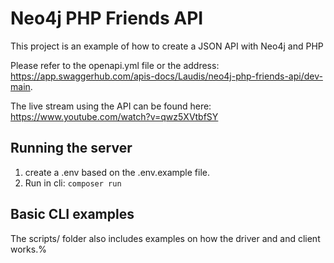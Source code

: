 # Neo4j PHP Friends API

This project is an example of how to create a JSON API with Neo4j and PHP

Please refer to the openapi.yml file or the address:  https://app.swaggerhub.com/apis-docs/Laudis/neo4j-php-friends-api/dev-main.

The live stream using the API can be found here: https://www.youtube.com/watch?v=qwz5XVtbfSY


## Running the server

1. create a .env based on the .env.example file.
2. Run in cli: `composer run`


## Basic CLI examples

The scripts/ folder also includes examples on how the driver and and client works.%      